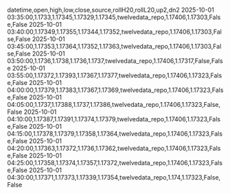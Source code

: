 datetime,open,high,low,close,source,rollH20,rollL20,up2,dn2
2025-10-01 03:35:00,1.1733,1.17345,1.17329,1.17345,twelvedata_repo,1.17406,1.17303,False,False
2025-10-01 03:40:00,1.17349,1.17355,1.17344,1.17352,twelvedata_repo,1.17406,1.17303,False,False
2025-10-01 03:45:00,1.17353,1.17364,1.17352,1.17363,twelvedata_repo,1.17406,1.17303,False,False
2025-10-01 03:50:00,1.1736,1.1738,1.1736,1.1737,twelvedata_repo,1.17406,1.17317,False,False
2025-10-01 03:55:00,1.17372,1.17393,1.17367,1.17377,twelvedata_repo,1.17406,1.17323,False,False
2025-10-01 04:00:00,1.17379,1.17383,1.17367,1.17369,twelvedata_repo,1.17406,1.17323,False,False
2025-10-01 04:05:00,1.1737,1.17388,1.1737,1.17386,twelvedata_repo,1.17406,1.17323,False,False
2025-10-01 04:10:00,1.17387,1.17391,1.17374,1.17379,twelvedata_repo,1.17406,1.17323,False,False
2025-10-01 04:15:00,1.17378,1.17379,1.17358,1.17364,twelvedata_repo,1.17406,1.17323,False,False
2025-10-01 04:20:00,1.17363,1.17372,1.1736,1.17362,twelvedata_repo,1.17406,1.17323,False,False
2025-10-01 04:25:00,1.17358,1.17374,1.17357,1.17372,twelvedata_repo,1.17406,1.17323,False,False
2025-10-01 04:30:00,1.17371,1.17373,1.17339,1.17354,twelvedata_repo,1.174,1.17323,False,False
